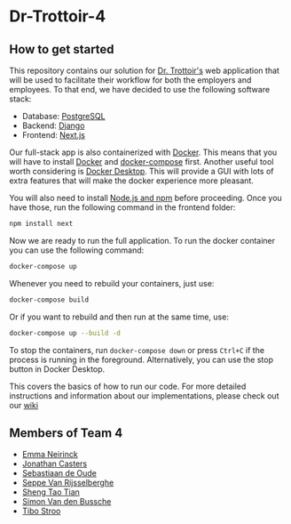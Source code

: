 # Dr-Trottoir-4

## How to get started
This repository contains our solution for [Dr. Trottoir's](https://drtrottoir.be/) web application that will
be used to facilitate their workflow for both the employers and employees. To that end, we have decided to 
use the following software stack:
* Database: [PostgreSQL](https://www.postgresql.org/)
* Backend: [Django](https://www.djangoproject.com/)
* Frontend: [Next.js](https://nextjs.org/)

Our full-stack app is also containerized with [Docker](https://www.docker.com/). This means that you will have to
install [Docker](https://docs.docker.com/get-docker/) and [docker-compose](https://docs.docker.com/compose/install/) first. 
Another useful tool worth considering is [Docker Desktop](https://www.docker.com/products/docker-desktop/). This will
provide a GUI with lots of extra features that will make the docker experience more pleasant.

You will also need to install [Node.js and npm](https://nodejs.org/en/download) before proceeding. Once you have those,
run the following command in the frontend folder:
```bash
npm install next
```

Now we are ready to run the full application. To run the docker container you can use the following command:
```bash
docker-compose up
```
Whenever you need to rebuild your containers, just use:
```bash
docker-compose build
```

Or if you want to rebuild and then run at the same time, use:
```bash
docker-compose up --build -d
```

To stop the containers, run `docker-compose down` or press `Ctrl+C` if the process is running in the foreground.
Alternatively, you can use the stop button in Docker Desktop.

This covers the basics of how to run our code. For more detailed instructions and information about our implementations,
please check out our [wiki](https://github.com/SELab-2/Dr-Trottoir-4/wiki/)

## Members of Team 4
* [Emma Neirinck](https://github.com/emneirin)
* [Jonathan Casters](https://github.com/jonathancasters)
* [Sebastiaan de Oude](https://github.com/n00bS-oWn-m3)
* [Seppe Van Rijsselberghe](https://github.com/sevrijss)
* [Sheng Tao Tian](https://github.com/GashinRS)
* [Simon Van den Bussche](https://github.com/simvadnbu)
* [Tibo Stroo](https://github.com/TiboStr)